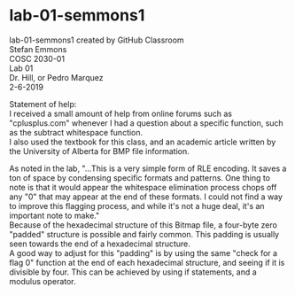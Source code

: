 # lab-01-semmons1
lab-01-semmons1 created by GitHub Classroom <br />
Stefan Emmons <br />
COSC 2030-01 <br />
Lab 01 <br />
Dr. Hill, or Pedro Marquez <br />
2-6-2019 <br />

Statement of help: <br />
I received a small amount of help from online forums such as "cplusplus.com" whenever I had a question about a specific function, such as the subtract whitespace function. <br />
I also used the textbook for this class, and an academic article written by the University of Alberta for BMP file information. <br /> 

As noted in the lab, "...This is a very simple form of RLE encoding. It saves a ton of space by condensing specific formats and patterns. One thing to note is that it would appear the whitespace elimination process chops off
any "0" that may appear at the end of these formats. I could not find a way to improve this flagging process, and while it's not a huge deal, it's an important note to make."<br /> 
Because of the hexadecimal structure of this Bitmap file, a four-byte zero "padded" structure is possible and fairly common. This padding is usually seen towards the end of a hexadecimal structure. <br />
A good way to adjust for this "padding" is by using the same "check for a flag 0" function at the end of each hexadecimal structure, and seeing if it is divisible by four. This can be achieved by using if statements, and a modulus operator.  
